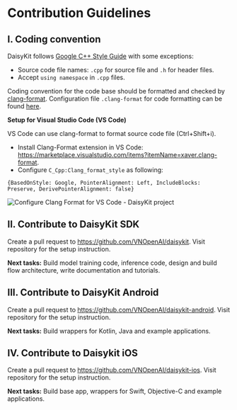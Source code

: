 # Contribution Guidelines

## I. Coding convention

DaisyKit follows [Google C++ Style Guide](https://google.github.io/styleguide/cppguide.html) with some exceptions:

- Source code file names: `.cpp` for source file and `.h` for header files.
- Accept `using namespace` in `.cpp` files.

Coding convention for the code base should be formatted and checked by [clang-format](https://clang.llvm.org/docs/ClangFormat.html). Configuration file `.clang-format` for code formatting can be found [here](https://github.com/VNOpenAI/daisykit/blob/master/.clang-format).

**Setup for Visual Studio Code (VS Code)**

VS Code can use clang-format to format source code file (Ctrl+Shift+i).

- Install Clang-Format extension in VS Code: <https://marketplace.visualstudio.com/items?itemName=xaver.clang-format>.
- Configure `C_Cpp:Clang_format_style` as following:

```
{BasedOnStyle: Google, PointerAlignment: Left, IncludeBlocks: Preserve, DerivePointerAlignment: false}
```

![Configure Clang Format for VS Code - DaisyKit project](config-clang-format-vscode.png)

## II. Contribute to DaisyKit SDK

Create a pull request to <https://github.com/VNOpenAI/daisykit>. Visit repository for the setup instruction.

**Next tasks:** Build model training code, inference code, design and build flow architecture, write documentation and tutorials.

## III. Contribute to DaisyKit Android

Create a pull request to <https://github.com/VNOpenAI/daisykit-android>. Visit repository for the setup instruction.

**Next tasks:** Build wrappers for Kotlin, Java and example applications.

## IV. Contribute to Daisykit iOS

Create a pull request to <https://github.com/VNOpenAI/daisykit-ios>. Visit repository for the setup instruction.

**Next tasks:** Build base app, wrappers for Swift, Objective-C and example applications.

